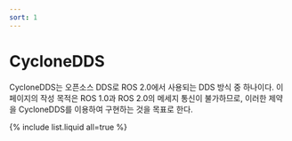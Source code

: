 ```yaml
---
sort: 1
---
```


# CycloneDDS

CycloneDDS는 오픈소스 DDS로 ROS 2.0에서 사용되는 DDS 방식 중 하나이다. 이 페이지의 작성 목적은 ROS 1.0과 ROS 2.0의 메세지 통신이 불가하므로, 이러한 제약을 CycloneDDS를 이용하여 구현하는 것을 목표로 한다.

{% include list.liquid all=true %}
